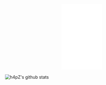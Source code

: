 <a href="https://www.h4pz.co/">
  <p align="center">
    <img src="https://raw.githubusercontent.com/h4pZ/h4pZ/master/logo.png">
  </p>
</a>





![h4pZ's github stats](https://github-readme-stats.vercel.app/api?username=h4pz&show_icons=true&title_color=0d1117&text_color=79acf3&icon_color=8a8a8a&bg_color=0d1117)
